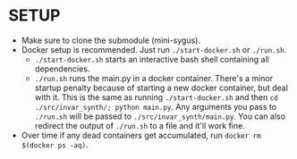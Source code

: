 # SETUP

- Make sure to clone the submodule (mini-sygus).
- Docker setup is recommended. Just run `./start-docker.sh` or `./run.sh`.
    - `./start-docker.sh` starts an interactive bash shell containing all dependencies.
    - `./run.sh` runs the main.py in a docker container. There's a minor startup penalty because of starting a new docker container, but deal with it. This is the same as running `./start-docker.sh` and then `cd ./src/invar_synth/; python main.py`. Any arguments you pass to `./run.sh` will be passed to `./src/invar_synth/main.py`. You can also redirect the output of `./run.sh` to a file and it'll work fine.
- Over time if any dead containers get accumulated, run `docker rm $(docker ps -aq)`.
